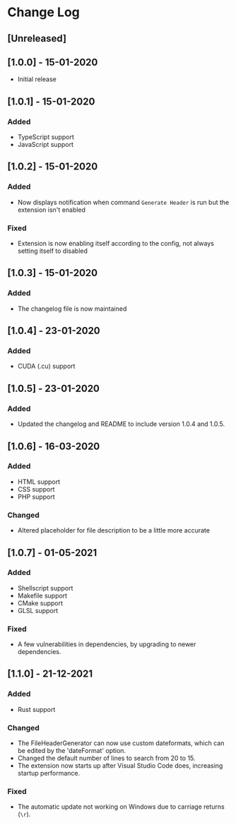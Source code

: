 # Change Log

## [Unreleased]

## [1.0.0] - 15-01-2020

- Initial release

## [1.0.1] - 15-01-2020

### Added
- TypeScript support
- JavaScript support

## [1.0.2] - 15-01-2020

### Added
- Now displays notification when command `Generate Header` is run but the extension isn't enabled

### Fixed
- Extension is now enabling itself according to the config, not always setting itself to disabled

## [1.0.3] - 15-01-2020

### Added
- The changelog file is now maintained

## [1.0.4] - 23-01-2020

### Added
- CUDA (.cu) support

## [1.0.5] - 23-01-2020

### Added
- Updated the changelog and README to include version 1.0.4 and 1.0.5.

## [1.0.6] - 16-03-2020

### Added
- HTML support
- CSS support
- PHP support

### Changed
- Altered placeholder for file description to be a little more accurate

## [1.0.7] - 01-05-2021

### Added
 - Shellscript support
 - Makefile support
 - CMake support
 - GLSL support

### Fixed
 - A few vulnerabilities in dependencies, by upgrading to newer dependencies.

## [1.1.0] - 21-12-2021

### Added
 - Rust support

### Changed
 - The FileHeaderGenerator can now use custom dateformats, which can be edited by the 'dateFormat' option.
 - Changed the default number of lines to search from 20 to 15.
 - The extension now starts up after Visual Studio Code does, increasing startup performance.

### Fixed
 - The automatic update not working on Windows due to carriage returns (`\r`).
